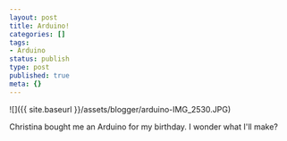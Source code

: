 ```yaml
---
layout: post
title: Arduino!
categories: []
tags:
- Arduino
status: publish
type: post
published: true
meta: {}
---
```


![]({{ site.baseurl }}/assets/blogger/arduino-IMG_2530.JPG)

Christina bought me an Arduino for my birthday. I wonder what I'll make?
